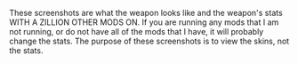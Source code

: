 These screenshots are what the weapon looks like and the weapon's stats WITH A ZILLION OTHER MODS ON. If you are running any mods that I am not running, or do not have all of the mods that I have, it will probably change the stats. The purpose of these screenshots is to view the skins, not the stats.
